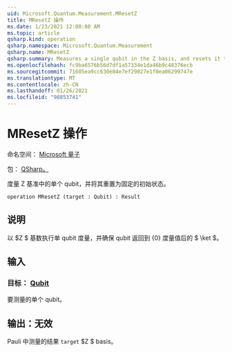 ```yaml
---
uid: Microsoft.Quantum.Measurement.MResetZ
title: MResetZ 操作
ms.date: 1/23/2021 12:00:00 AM
ms.topic: article
qsharp.kind: operation
qsharp.namespace: Microsoft.Quantum.Measurement
qsharp.name: MResetZ
qsharp.summary: Measures a single qubit in the Z basis, and resets it to a fixed initial state following the measurement.
ms.openlocfilehash: fc9ba6576b56d7df1a57334e1da46b9c48376ecb
ms.sourcegitcommit: 71605ea9cc630e84e7ef29027e1f0ea06299747e
ms.translationtype: MT
ms.contentlocale: zh-CN
ms.lasthandoff: 01/26/2021
ms.locfileid: "98853741"
---
```

# <a name="mresetz-operation"></a>MResetZ 操作

命名空间： [Microsoft 量子](xref:Microsoft.Quantum.Measurement)

包： [QSharp。](https://nuget.org/packages/Microsoft.Quantum.QSharp.Core)


度量 Z 基准中的单个 qubit，并将其重置为固定的初始状态。

```qsharp
operation MResetZ (target : Qubit) : Result
```


## <a name="description"></a>说明

以 $Z $ 基数执行单 qubit 度量，并确保 qubit 返回到 {0} 度量值后的 $ \ket $。

## <a name="input"></a>输入

### <a name="target--qubit"></a>目标： [Qubit](xref:microsoft.quantum.lang-ref.qubit)

要测量的单个 qubit。



## <a name="output--__invalidresult__"></a>输出：__无效 <Result>__

Pauli 中测量的结果 `target` $Z $ basis。